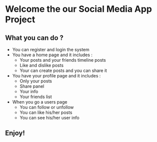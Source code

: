 # Welcome the our Social Media App Project

## What you can do ?

- You can register and login the system
- You have a home page and it includes :
    - Your posts and your friends timeline posts
    - Like and dislike posts
    - Your can create posts and you can share it
- You have your profile page and it includes :
    - Only your posts
    - Share panel
    - Your info
    - Your friends list
- When you go a users page
    - You can follow or unfollow 
    - You can like his/her posts
    - You can see his/her user info

## Enjoy!